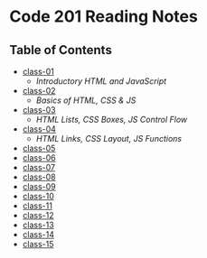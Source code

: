 # Code 201 Reading Notes

## Table of Contents

- [class-01](https://aalbarqi.github.io/reading-notes/class-01)
   - *Introductory HTML and JavaScript*
- [class-02](https://aalbarqi.github.io/reading-notes/class-02)
   - *Basics of HTML, CSS & JS*
- [class-03](https://aalbarqi.github.io/reading-notes/class-03)
   - *HTML Lists, CSS Boxes, JS Control Flow*
- [class-04](https://aalbarqi.github.io/reading-notes/class-04)
   - *HTML Links, CSS Layout, JS Functions*
- [class-05](#class-05)
- [class-06](#class-06)
- [class-07](#class-07)
- [class-08](#class-08)
- [class-09](#class-09)
- [class-10](#class-10)
- [class-11](#class-11)
- [class-12](#class-12)
- [class-13](#class-13)
- [class-14](#class-14)
- [class-15](#class-15)
